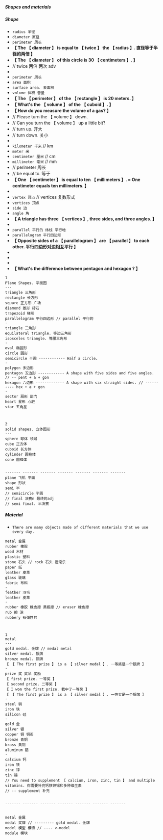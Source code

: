 ##### Shapes and materials

##### Shape

- `radius 半径`
- `diameter 直径`
- `perimeter 周长`
- **【 The 【 diameter 】 is equal to 【 twice 】 the 【 radius 】. 直径等于半径的两倍 】**
- **【 The 【 diameter 】 of this circle is 30 【 centimeters 】. 】**
- // twice 两倍 两次 adv
-
- `perimeter 周长`
- `area 面积`
- `surface area. 表面积`
- `volume 体积 音量`
- **【 The 【 perimeter 】 of the 【 rectangle 】 is 20 meters. 】**
- **【 What's the 【 volume 】 of the 【 cuboid 】. 】**
- **【 How do you measure the volume of a gas? 】**
- // Please turn the 【 volume 】 down.
- // Can you turn the 【 volume 】 up a little bit?
- // turn up. 开大
- // turn down. 关小
-
- `kilometer 千米` // km
- `meter 米`
- `centimeter 厘米` // cm
- `millimeter 毫米` // mm
- // perimeter 周长
- // be equal to. 等于
- **【 One 【 centimeter 】 is equal to ten 【 millimeters 】. = One centimeter equals ten millimeters. 】**
-
- `vertex 顶点` // vertices 复数形式
- `vertices 顶点`
- `side 边`
- `angle 角`
- **【 A triangle has three 【 vertices 】, three sides, and three angles. 】**
-
- `parallel 平行的 纬线 平行地`
- `parallelogram 平行四边形`
- **【 Opposite sides of a 【 parallelogram 】 are 【 parallel 】 to each other. 平行四边形对边相互平行 】**
-
-
-
- **【 What's the difference between pentagon and hexagon ? 】**

```
1
Plane Shapes. 平面图
---
triangle 三角形
rectangle 长方形
square 正方形 广场
diamond 菱形 砖石
trapezoid 梯形
parallelogram 平行四边形 // parallel 平行的
-
triangle 三角形
equilateral triangle. 等边三角形
isosceles triangle. 等腰三角形
-
oval 椭圆形
circle 圆形
semicircle 半圆 ------------ Half a circle.
-
polygon 多边形
pentagon 五边形 ------------ A shape with five sides and five angles. // -- pent + a + gon
hexagon 六边形 ------------- A shape with six straight sides. // ---------- hex + a + gon
-
sector 扇形 部门
heart 星形 心脏
star 五角星



2
solid shapes. 立体图形
---
sphere 球体 领域
cube 正方体
cuboid 长方体
cylinder 圆柱体
cone 圆锥体


------- ------- ------- ------- ------- ------- -------
plane 飞机 平面
shape 形状
semi 半
// semicircle 半圆
// final 决赛n 最终的adj
// semi final. 半决赛
```

##### Material

- `There are many objects made of different materials that we use every day.`

```
metal 金属
rubber 橡胶
wood 木材
plastic 塑料
stone 石头 // rock 石头 摇滚乐
paper 纸
leather 皮革
glass 玻璃
fabric 布料
-
feather 羽毛
leather 皮革
-
rubber 橡胶 橡皮擦 黑板擦 // eraser 橡皮擦
rub 擦 涂
rubbery 有弹性的



1
metal
---
gold medal. 金牌 // medal metal
silver medal. 银牌
bronze medal. 铜牌
【 【 The first prize 】 is a 【 silver medal 】. 一等奖是一个银牌 】
-
prize 奖 奖品 奖励
【 first prize. 一等奖 】
【 second prize. 二等奖 】
【 I won the first prize. 我中了一等奖 】
【 【 The first prize 】 is a 【 silver medal 】. 一等奖是一个银牌 】
-
steel 钢
iron 铁
silicon 硅
-
gold 金
silver 银
copper 铜 铜币
bronze 青铜
brass 黄铜
aluminum 铝
-
calcium 钙
iron 铁
zinc 锌
tin 锡
// You need to supplement 【 calcium, iron, zinc, tin 】 and multiple vitamins. 你需要补充钙铁锌锡和多种维生素
// -- supplement 补充


------- ------- ------- ------- ------- ------- -------


metal 金属
medal 奖牌 // --------- gold medal. 金牌
model 模型 模特 // ---- v-model
module 模块
```
